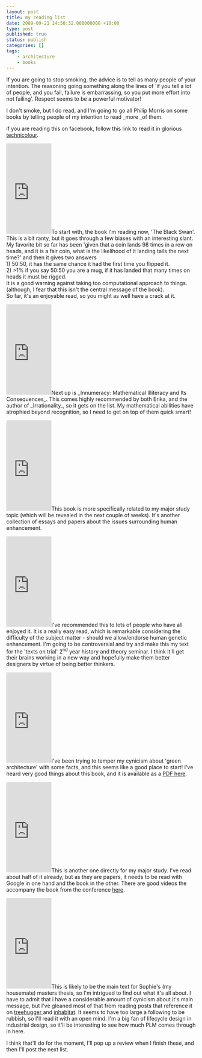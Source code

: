 ```yaml
---
layout: post
title: my reading list
date: 2009-09-21 14:50:32.000000000 +10:00
type: post
published: true
status: publish
categories: []
tags:
    - architecture
    - books
---
```


<p>If you are going to stop smoking, the advice is to tell as many people of your intention. The reasoning going something along the lines of 'if you tell a lot of people, and you fail, failure is embarrassing, so you put more effort into not failing'. Respect seems to be a powerful motivator!</p>
<p>I don't smoke, but I do read, and I'm going to go all Philip Morris on some books by telling people of my intention to read _more _of them.</p>
<p>if you are reading this on facebook, follow this link to read it in glorious <a href="https://notionparallax.co.uk/2009/my-reading-list">technicolour</a>.<br />
 </p>
<p><iframe style="width:120px;height:240px;" src="http://rcm-uk.amazon.co.uk/e/cm?lt1=_blank&bc1=FFFFFF&IS2=1&nou=1&bg1=FFFFFF&fc1=000000&lc1=0000FF&t=notioparal-21&o=2&p=8&l=as1&m=amazon&f=ifr&md=0M5A6TN3AXP2JHJBWT02&asins=0141034599" scrolling="no" marginwidth="0" marginheight="0" frameborder="0">
There really should be an iframe here :(
</iframe>To start with, the book I'm reading now, 'The Black Swan'. This is a bit ranty, but it goes through a few biases with an interesting slant. My favorite bit so far has been 'given that a coin lands 98 times in a row on heads, and it is a fair coin, what is the likelihood of it landing tails the next time?' and then it gives two answers<br />
1) 50:50, it has the same chance it had the first time you flipped it.<br />
2) >1% if you say 50:50 you are a mug, if it has landed that many times on heads it must be rigged.<br />
It is a good warning against taking too computational approach to things. (although, I fear that this isn't the central message of the book).<br />
So far, it's an enjoyable read, so you might as well have a crack at it.</p>
<p><iframe style="width:120px;height:240px;" src="http://rcm-uk.amazon.co.uk/e/cm?lt1=_blank&bc1=FFFFFF&IS2=1&nou=1&bg1=FFFFFF&fc1=000000&lc1=0000FF&t=notioparal-21&o=2&p=8&l=as1&m=amazon&f=ifr&md=0M5A6TN3AXP2JHJBWT02&asins=0809058405" scrolling="no" marginwidth="0" marginheight="0" frameborder="0">
There really should be an iframe here :(
</iframe>Next up is _Innumeracy: Mathematical Illiteracy and Its Consequences_. This comes highly recommended by both Erika, and the author of _Irrationality_, so it gets on the list. My mathematical abilities have atrophied beyond recognition, so I need to get on top of them quick smart!</p>
<p><iframe style="width:120px;height:240px;" src="http://rcm-uk.amazon.co.uk/e/cm?lt1=_blank&bc1=FFFFFF&IS2=1&nou=1&bg1=FFFFFF&fc1=000000&lc1=0000FF&t=notioparal-21&o=2&p=8&l=as1&m=amazon&f=ifr&md=0M5A6TN3AXP2JHJBWT02&asins=0199299722" scrolling="no" marginwidth="0" marginheight="0" frameborder="0">
There really should be an iframe here :(
</iframe>This book is more specifically related to my major study topic (which will be revealed in the next couple of weeks). It's another collection of essays and papers about the issues surrounding human enhancement.</p>
<p><iframe style="width:120px;height:240px;" src="http://rcm-uk.amazon.co.uk/e/cm?lt1=_blank&bc1=FFFFFF&IS2=1&nou=1&bg1=FFFFFF&fc1=000000&lc1=0000FF&t=notioparal-21&o=2&p=8&l=as1&m=amazon&f=ifr&md=0M5A6TN3AXP2JHJBWT02&asins=067401927X" scrolling="no" marginwidth="0" marginheight="0" frameborder="0">
There really should be an iframe here :(
</iframe>I've recommended this to lots of people who have all enjoyed it. It is a really easy read, which is remarkable considering the difficulty of the subject matter - should we allow/endorse human genetic enhancement. I'm going to be controversial and try and make this my text for the 'texts on trial' 2<sup>nd</sup> year history and theory seminar. I think it'll get their brains working in a new way and hopefully make them better designers by virtue of being better thinkers.</p>
<p><iframe style="width:120px;height:240px;" src="http://rcm-uk.amazon.co.uk/e/cm?lt1=_blank&bc1=FFFFFF&IS2=1&nou=1&bg1=FFFFFF&fc1=000000&lc1=0000FF&t=notioparal-21&o=2&p=8&l=as1&m=amazon&f=ifr&md=0M5A6TN3AXP2JHJBWT02&asins=0954452933" scrolling="no" marginwidth="0" marginheight="0" frameborder="0">
There really should be an iframe here :(
</iframe>I've been trying to temper my cynicism about 'green architecture' with some facts, and this seems like a good place to start! I've heard very good things about this book, and it is available as a <a href="http://www.withouthotair.com/">PDF here</a>.</p>
<p><iframe style="width:120px;height:240px;" src="http://rcm-uk.amazon.co.uk/e/cm?lt1=_blank&bc1=FFFFFF&IS2=1&nou=1&bg1=FFFFFF&fc1=000000&lc1=0000FF&t=notioparal-21&o=2&p=8&l=as1&m=amazon&f=ifr&md=0M5A6TN3AXP2JHJBWT02&asins=0198570503" scrolling="no" marginwidth="0" marginheight="0" frameborder="0">
There really should be an iframe here :(
</iframe>This is another one directly for my major study. I've read about half of it already, but as they are papers, it needs to be read with Google in one hand and the book in the other. There are good videos the accompany the book from the conference <a href="http://www.vimeo.com/user1646158">here</a>.</p>
<p><iframe style="width:120px;height:240px;" src="http://rcm-uk.amazon.co.uk/e/cm?lt1=_blank&bc1=FFFFFF&IS2=1&nou=1&bg1=FFFFFF&fc1=000000&lc1=0000FF&t=notioparal-21&o=2&p=8&l=as1&m=amazon&f=ifr&md=0M5A6TN3AXP2JHJBWT02&asins=0865475873" scrolling="no" marginwidth="0" marginheight="0" frameborder="0">
There really should be an iframe here :(
</iframe>This is likely to be the main text for Sophie's (my housemate) masters thesis, so I'm intrigued to find out what it's all about. I have to admit that i have a considerable amount of cynicism about it's main message, but I've gleaned most of that from reading posts that reference it on <a href="http://www.treehugger.com/files/2005/08/cradle_to_cradl.php">treehugger </a>and <a href="http://www.inhabitat.com/2005/06/24/cradle-to-cradle-certification/">inhabitat</a>. It seems to have too large a following to be rubbish, so I'll read it with an open mind. I'm a big fan of lifecycle design in industrial design, so it'll be interesting to see how much PLM comes through in here.</p>
<p>I think that'll do for the moment, I'll pop up a review when I finish these, and then I'll post the next list.</p>
